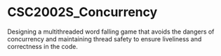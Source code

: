 # CSC2002S_Concurrency
Designing a multithreaded word falling game that avoids the dangers of concurrency and maintaining thread safety to ensure liveliness and correctness in the code.
